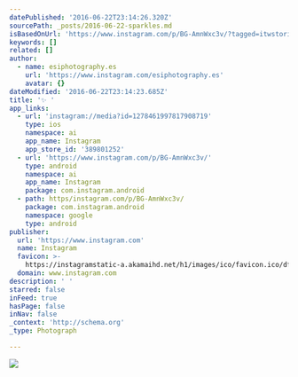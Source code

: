 ```yaml
---
datePublished: '2016-06-22T23:14:26.320Z'
sourcePath: _posts/2016-06-22-sparkles.md
isBasedOnUrl: 'https://www.instagram.com/p/BG-AmnWxc3v/?tagged=itwstories'
keywords: []
related: []
author:
  - name: esiphotography.es
    url: 'https://www.instagram.com/esiphotography.es'
    avatar: {}
dateModified: '2016-06-22T23:14:23.685Z'
title: '✨ '
app_links:
  - url: 'instagram://media?id=1278461997817908719'
    type: ios
    namespace: ai
    app_name: Instagram
    app_store_id: '389801252'
  - url: 'https://www.instagram.com/p/BG-AmnWxc3v/'
    type: android
    namespace: ai
    app_name: Instagram
    package: com.instagram.android
  - path: https/instagram.com/p/BG-AmnWxc3v/
    package: com.instagram.android
    namespace: google
    type: android
publisher:
  url: 'https://www.instagram.com'
  name: Instagram
  favicon: >-
    https://instagramstatic-a.akamaihd.net/h1/images/ico/favicon.ico/dfa85bb1fd63.ico
  domain: www.instagram.com
description: ' '
starred: false
inFeed: true
hasPage: false
inNav: false
_context: 'http://schema.org'
_type: Photograph

---
```

![ ](https://imgflo.herokuapp.com/graph/vahj1ThiexotieMo/70a493fd253ca3ddff4a2fe1c8fb8a1e/croprotate.jpg?cropheight=439&cropwidth=640&degrees=0&input=https%3A%2F%2Fscontent.cdninstagram.com%2Ft51.2885-15%2Fs640x640%2Fsh0.08%2Fe35%2F13402140_294964467505322_323928684_n.jpg%3Fig_cache_key%3DMTI3ODQ2MTk5NzgxNzkwODcxOQ%253D%253D.2&x=0&y=96)